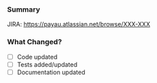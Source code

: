 ### Summary
<!-- Provide a short summary of the changes -->
JIRA: https://payau.atlassian.net/browse/XXX-XXX
### What Changed?
- [ ] Code updated
- [ ] Tests added/updated
- [ ] Documentation updated
